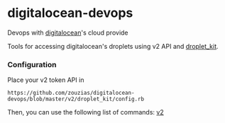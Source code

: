 # digitalocean-devops
Devops with [digitalocean](https://www.digitalocean.com)'s cloud provide

Tools for accessing digitalocean's droplets using v2 API and [droplet_kit](https://github.com/digitalocean/droplet_kit).

### Configuration

Place your v2 token API in

```
https://github.com/zouzias/digitalocean-devops/blob/master/v2/droplet_kit/config.rb
```

Then, you can use the following list of commands:  [v2](https://github.com/zouzias/digitalocean-devops/tree/master/v2/droplet_kit)
